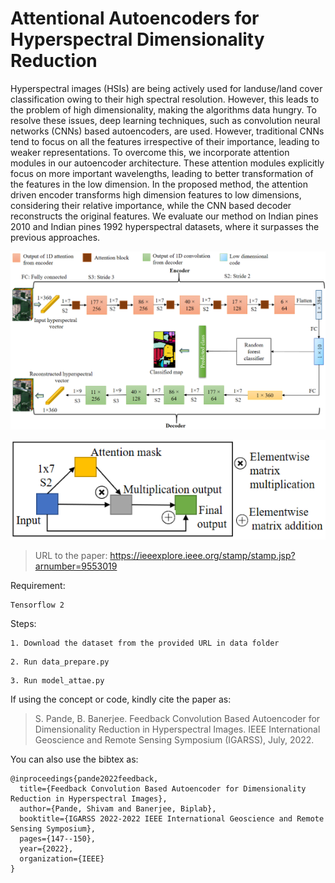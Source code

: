 # Attentional Autoencoders for Hyperspectral Dimensionality Reduction

Hyperspectral images (HSIs) are being actively used for landuse/land cover classification owing to their high spectral resolution. However, this leads to the problem of high dimensionality, making the algorithms data hungry. To resolve these issues, deep learning techniques, such as convolution neural networks (CNNs) based autoencoders, are used. However, traditional CNNs tend to focus on all the features irrespective of their importance, leading to weaker representations. To overcome this, we incorporate attention modules in our autoencoder architecture. These attention modules explicitly focus on more important wavelengths, leading to better transformation of the features in the low dimension. In the proposed method, the attention driven encoder transforms high dimension features to low dimensions, considering their relative importance, while the CNN based decoder reconstructs the original features. We evaluate our method on Indian pines 2010 and Indian pines 1992 hyperspectral datasets, where it surpasses the previous approaches.

![1D Convolutional Autoencoder](images/1DAE.png)

![Attentional module](images/att.png)

>URL to the paper: https://ieeexplore.ieee.org/stamp/stamp.jsp?arnumber=9553019

Requirement:

```
Tensorflow 2
```
Steps:

```
1. Download the dataset from the provided URL in data folder
```
```
2. Run data_prepare.py
```
```
3. Run model_attae.py
```

If using the concept or code, kindly cite the paper as: 
>S. Pande, B. Banerjee. Feedback Convolution Based Autoencoder for Dimensionality Reduction in Hyperspectral Images. IEEE International Geoscience and Remote Sensing Symposium (IGARSS), July, 2022.

You can also use the bibtex as:
```
@inproceedings{pande2022feedback,
  title={Feedback Convolution Based Autoencoder for Dimensionality Reduction in Hyperspectral Images},
  author={Pande, Shivam and Banerjee, Biplab},
  booktitle={IGARSS 2022-2022 IEEE International Geoscience and Remote Sensing Symposium},
  pages={147--150},
  year={2022},
  organization={IEEE}
}
```
